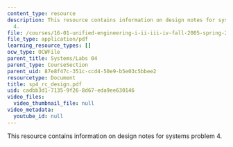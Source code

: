 ```yaml
---
content_type: resource
description: This resource contains information on design notes for systems problem
  4.
file: /courses/16-01-unified-engineering-i-ii-iii-iv-fall-2005-spring-2006/cadbb3d171359f268d67eda9ee630146_sp4_rc_design.pdf
file_type: application/pdf
learning_resource_types: []
ocw_type: OCWFile
parent_title: Systems/Labs 04
parent_type: CourseSection
parent_uid: 87e8f47c-351c-ccd4-50e9-b5e03c5bbee2
resourcetype: Document
title: sp4_rc_design.pdf
uid: cadbb3d1-7135-9f26-8d67-eda9ee630146
video_files:
  video_thumbnail_file: null
video_metadata:
  youtube_id: null
---
```

This resource contains information on design notes for systems problem 4.

